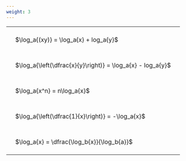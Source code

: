 ```yaml
---
weight: 3
---
```


<style type="text/css">
#T_3f037 th.col_heading {
  text-align: left;
  font-size: 1em;
}
#T_3f037 td {
  text-align: left;
  font-size: 1em;
  padding: 1.5em;
}
</style>
<table id="T_3f037">
  <thead>
  </thead>
  <tbody>
    <tr>
      <td id="T_3f037_row0_col0" class="data row0 col0" >$\log_a{(xy)} = \log_a{x} + log_a{y}$</td>
    </tr>
    <tr>
      <td id="T_3f037_row1_col0" class="data row1 col0" >$\log_a{\left(\dfrac{x}{y}\right)} = \log_a{x} - log_a{y}$</td>
    </tr>
    <tr>
      <td id="T_3f037_row2_col0" class="data row2 col0" >$\log_a{x^n} = n\log_a{x}$</td>
    </tr>
    <tr>
      <td id="T_3f037_row3_col0" class="data row3 col0" >$\log_a{\left(\dfrac{1}{x}\right)} = -\log_a{x}$</td>
    </tr>
    <tr>
      <td id="T_3f037_row4_col0" class="data row4 col0" >$\log_a{x} = \dfrac{\log_b{x}}{\log_b{a}}$</td>
    </tr>
  </tbody>
</table>
